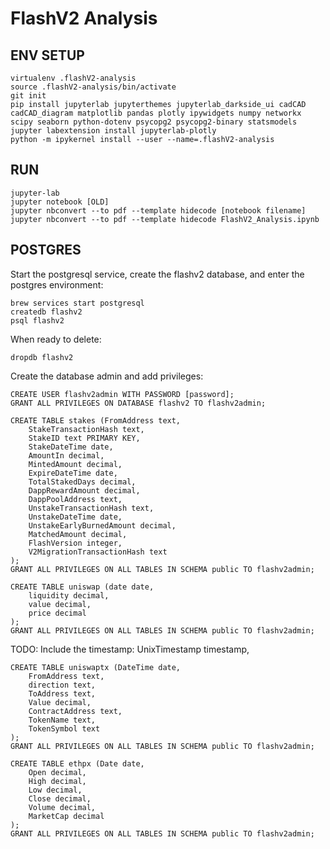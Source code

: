 # FlashV2 Analysis

## ENV SETUP

```
virtualenv .flashV2-analysis
source .flashV2-analysis/bin/activate
git init
pip install jupyterlab jupyterthemes jupyterlab_darkside_ui cadCAD cadCAD_diagram matplotlib pandas plotly ipywidgets numpy networkx scipy seaborn python-dotenv psycopg2 psycopg2-binary statsmodels
jupyter labextension install jupyterlab-plotly
python -m ipykernel install --user --name=.flashV2-analysis
```

## RUN

```
jupyter-lab
jupyter notebook [OLD]
jupyter nbconvert --to pdf --template hidecode [notebook filename]
jupyter nbconvert --to pdf --template hidecode FlashV2_Analysis.ipynb
```

## POSTGRES

Start the postgresql service, create the flashv2 database, and enter the postgres environment:

```
brew services start postgresql
createdb flashv2
psql flashv2
```

When ready to delete:

```
dropdb flashv2
```

Create the database admin and add privileges:

```
CREATE USER flashv2admin WITH PASSWORD [password];
GRANT ALL PRIVILEGES ON DATABASE flashv2 TO flashv2admin;

CREATE TABLE stakes (FromAddress text,
    StakeTransactionHash text,
    StakeID text PRIMARY KEY,
    StakeDateTime date,
    AmountIn decimal,
    MintedAmount decimal,
    ExpireDateTime date,
    TotalStakedDays decimal,
    DappRewardAmount decimal,
    DappPoolAddress text,
    UnstakeTransactionHash text,
    UnstakeDateTime date,
    UnstakeEarlyBurnedAmount decimal,
    MatchedAmount decimal,
    FlashVersion integer,
    V2MigrationTransactionHash text
);
GRANT ALL PRIVILEGES ON ALL TABLES IN SCHEMA public TO flashv2admin;
```

```
CREATE TABLE uniswap (date date,
    liquidity decimal,
    value decimal,
    price decimal
);
GRANT ALL PRIVILEGES ON ALL TABLES IN SCHEMA public TO flashv2admin;
```

TODO: Include the timestamp: UnixTimestamp timestamp,

```
CREATE TABLE uniswaptx (DateTime date,
    FromAddress text,
    direction text,
    ToAddress text,
    Value decimal,
    ContractAddress text,
    TokenName text,
    TokenSymbol text
);
GRANT ALL PRIVILEGES ON ALL TABLES IN SCHEMA public TO flashv2admin;
```

```
CREATE TABLE ethpx (Date date,
    Open decimal,
    High decimal,
    Low decimal,
    Close decimal,
    Volume decimal,
    MarketCap decimal
);
GRANT ALL PRIVILEGES ON ALL TABLES IN SCHEMA public TO flashv2admin;
```
